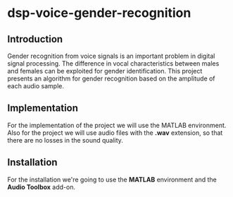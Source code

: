 # dsp-voice-gender-recognition

## Introduction
Gender recognition from voice signals is an important problem in digital signal processing. The difference in vocal characteristics between males and females can be exploited for gender identification. This project presents an algorithm for gender recognition based on the amplitude of each audio sample.

## Implementation
For the implementation of the project we will use the MATLAB environment.
Also for the project we will use audio files with the **.wav** extension, so that there are no losses in the sound quality.

## Installation
For the installation we're going to use the **MATLAB** environment and the **Audio Toolbox** add-on.
